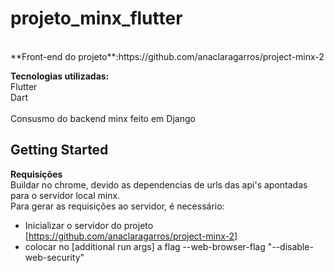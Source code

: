 # projeto_minx_flutter
<br>
**Front-end do projeto**:https://github.com/anaclaragarros/project-minx-2<br>

**Tecnologias utilizadas:**<br>
Flutter<br>
Dart<br>
<br>
Consusmo do backend minx feito em Django
<br>
## Getting Started
**Requisições**
<br>
Buildar no chrome, devido as dependencias de urls das api's apontadas para o servidor local minx.
<br>
Para gerar as requisições ao servidor, é necessário:<br>
* Inicializar o servidor do projeto [https://github.com/anaclaragarros/project-minx-2]
* colocar no [additional run args] a flag --web-browser-flag "--disable-web-security"

